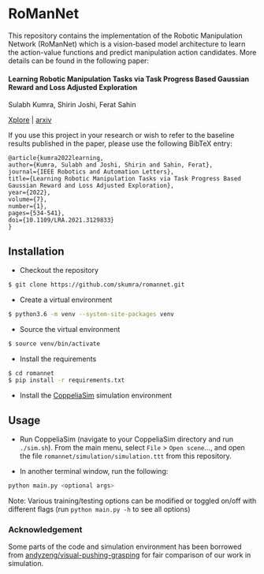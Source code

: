 # RoManNet

This repository contains the implementation of the Robotic Manipulation Network (RoManNet) which is a vision-based model architecture to learn the action-value functions and predict manipulation action candidates. More details can be found in the following paper:

#### Learning Robotic Manipulation Tasks via Task Progress Based Gaussian Reward and Loss Adjusted Exploration

Sulabh Kumra, Shirin Joshi, Ferat Sahin

[Xplore](https://ieeexplore.ieee.org/abstract/document/9625869) | [arxiv](https://arxiv.org/abs/2103.01434)

If you use this project in your research or wish to refer to the baseline results published in the paper, please use the following BibTeX entry:
```
@article{kumra2022learning, 
author={Kumra, Sulabh and Joshi, Shirin and Sahin, Ferat}, 
journal={IEEE Robotics and Automation Letters},  
title={Learning Robotic Manipulation Tasks via Task Progress Based Gaussian Reward and Loss Adjusted Exploration},   
year={2022},  
volume={7},  
number={1},  
pages={534-541},  
doi={10.1109/LRA.2021.3129833}
}
```

## Installation
- Checkout the repository
```bash
$ git clone https://github.com/skumra/romannet.git
```

- Create a virtual environment
```bash
$ python3.6 -m venv --system-site-packages venv
```

- Source the virtual environment
```bash
$ source venv/bin/activate
```

- Install the requirements
```bash
$ cd romannet
$ pip install -r requirements.txt
```

- Install the [CoppeliaSim](http://www.coppeliarobotics.com/) simulation environment


## Usage
- Run CoppeliaSim (navigate to your CoppeliaSim directory and run `./sim.sh`). From the main menu, select `File` > `Open scene`..., and open the file `romannet/simulation/simulation.ttt` from this repository.

- In another terminal window, run the following:
```bash
python main.py <optional args>
```

Note: Various training/testing options can be modified or toggled on/off with different flags (run `python main.py -h` to see all options)

### Acknowledgement
Some parts of the code and simulation environment has been borrowed from [andyzeng/visual-pushing-grasping](https://github.com/andyzeng/visual-pushing-grasping) for fair comparison of our work in simulation.
